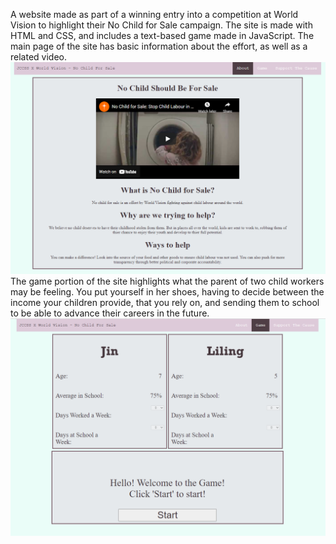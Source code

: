 A website made as part of a winning entry into a competition at World Vision to highlight their No Child for Sale campaign.
The site is made with HTML and CSS, and includes a text-based game made in JavaScript.
The main page of the site has basic information about the effort, as well as a related video.
![Alt text](screenshots/About.png)<br>
The game portion of the site highlights what the parent of two child workers may be feeling. You put yourself in her shoes, having to decide between the income your children provide, that you rely on, and sending them to school to be able to advance their careers in the future.
![Alt text](screenshots/Game.png)<br>
